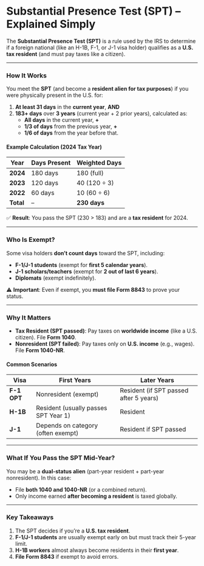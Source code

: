 # Substantial Presence Test (SPT) – Explained Simply
The **Substantial Presence Test (SPT)** is a rule used by the IRS to determine if a foreign national (like an H-1B, F-1, or J-1 visa holder) qualifies as a **U.S. tax resident** (and must pay taxes like a citizen).  

---

### **How It Works**  
You meet the **SPT** (and become a **resident alien for tax purposes**) if you were physically present in the U.S. for:  
1. **At least 31 days** in the **current year**, **AND**  
2. **183+ days** over **3 years** (current year + 2 prior years), calculated as:  
   - **All days** in the current year, **+**  
   - **1/3 of days** from the previous year, **+**  
   - **1/6 of days** from the year before that.  

#### **Example Calculation (2024 Tax Year)**  

| Year       | Days Present | Weighted Days |
|------------|--------------|---------------|
| **2024**   | 180 days     | 180 (full)    |
| **2023**   | 120 days     | 40 (120 ÷ 3)  |
| **2022**   | 60 days      | 10 (60 ÷ 6)   |
| **Total**  | –            | **230 days**  |  

✅ **Result**: You pass the SPT (230 > 183) and are a **tax resident** for 2024.  

---

### **Who Is Exempt?**  
Some visa holders **don’t count days** toward the SPT, including:  
- **F-1/J-1 students** (exempt for **first 5 calendar years**).  
- **J-1 scholars/teachers** (exempt for **2 out of last 6 years**).  
- **Diplomats** (exempt indefinitely).  

⚠️ **Important**: Even if exempt, you **must file Form 8843** to prove your status.  

---

### **Why It Matters**  
- **Tax Resident (SPT passed)**: Pay taxes on **worldwide income** (like a U.S. citizen). File **Form 1040**.  
- **Nonresident (SPT failed)**: Pay taxes only on **U.S. income** (e.g., wages). File **Form 1040-NR**.  

#### **Common Scenarios**  

| Visa       | First Years | Later Years |
|------------|-------------|-------------|
| **F-1 OPT** | Nonresident (exempt) | Resident (if SPT passed after 5 years) |
| **H-1B**   | Resident (usually passes SPT Year 1) | Resident |
| **J-1**    | Depends on category (often exempt) | Resident if SPT passed |

---

### **What If You Pass the SPT Mid-Year?**  
You may be a **dual-status alien** (part-year resident + part-year nonresident). In this case:  
- File **both 1040 and 1040-NR** (or a combined return).  
- Only income earned **after becoming a resident** is taxed globally.  

---

### **Key Takeaways**  
1. The SPT decides if you’re a **U.S. tax resident**.  
2. **F-1/J-1 students** are usually exempt early on but must track their 5-year limit.  
3. **H-1B workers** almost always become residents in their **first year**.  
4. **File Form 8843** if exempt to avoid errors.  